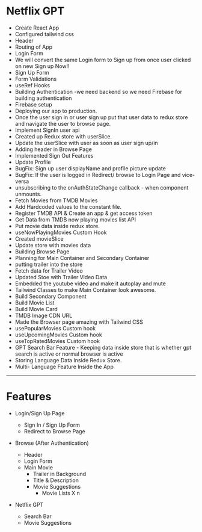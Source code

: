 # Netflix GPT

- Create React App
- Configured tailwind css
- Header
- Routing of App
- Login Form
- We will convert the same Login form to Sign up from once user clicked on new Sign up Now!!
- Sign Up Form
- Form Validations
- useRef Hooks
- Building Authentication -we need backend so we need Firebase for building authentication
- Firebase setup
- Deploying our app to production.
- Once the user sign in or user sign up put that user data to redux store and navigate the user to browse page.
- Implement SignIn user api
- Created up Redux store with userSlice.
- Update the userSlice with user as soon as user sign up/in
- Adding header in Browse Page
- Implemented Sign Out Features
- Update Profile
- BugFix: Sign up user displayName and profile picture update
- BugFix: If the user is logged in Redirect/ browse to Login Page and vice-versa
- unsubscribing to the onAuthStateChange callback - when component unmounts.
- Fetch Movies from TMDB Movies
- Add Hardcoded values to the constant file.
- Register TMDB API & Create an app & get access token
- Get Data from TMDB now playing movies list API
- Put movie data inside redux store.
- useNowPlayingMovies Custom Hook
- Created movieSlice
- Update store with movies data
- Building Browse Page
- Planning for Main Container and Secondary Container
- putting trailer into the store
- Fetch data for Trailer Video
- Updated Stoe with Trailer Video Data 
- Embedded the youtube video and make it autoplay and mute
- Tailwind Classes to make Main Container look awesome.
- Build Secondary Component
- Build Movie List
- Build Movie Card
- TMDB Image CDN URL
- Made the Browser page amazing with Tailwind CSS
- usePopularMovies Custom hook
- useUpcomingMovies Custom hook
- useTopRatedMovies Custom hook
- GPT Search Bar Feature - Keeping data inside store that is whether gpt search is active or normal browser is active 
- Storing Language Data Inside Redux Store.
- Multi- Language Feature Inside the App


--------
# Features
- Login/Sign Up Page
    - Sign In / Sign Up Form
    - Redirect to Browse Page

- Browse (After Authentication)
    - Header
    - Login Form
    - Main Movie
        - Trailer in Background
        - Title & Description
        - Movie Suggestions
            - Movie Lists X n

- Netflix GPT
    - Search Bar
    - Movie Suggestions